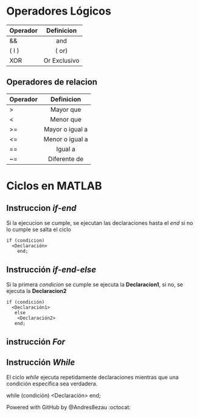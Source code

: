 # __Operadores Lógicos__


| Operador      |  Definicion   |
| ------------- |:-------------:| 
| &&            | and           |
|     ( I )       | ( or)          |
| XOR           | Or Exclusivo  |

##  Operadores de relacion

| Operador      |  Definicion   |
| ------------- |:-------------:| 
| >             | Mayor que     |
| <             | Menor que     |
| >=            | Mayor o igual a  |
| <=            | Menor o igual a  |
| ==            | Igual a       |
| ~=            | Diferente de |

# __Ciclos en MATLAB__

## Instruccion _if-end_

   Si la ejecucion se cumple, se ejecutan las declaraciones hasta el *end* 
   si no lo cumple se salta el ciclo 
   
   
    if (condicion)
      <Declaración>
        end;
## Instrucción _if-end-else_ 
Si la primera *condicion* se cumple se ejecuta la **Declaracion1**, si no, se ejecuta la **Declaracion2**   
        
    if (condición)
      <Declaración1>
       else
        <Declaración2>
       end;

## instrucción _For_

## Instrucción _While_
El ciclo *while* ejecuta repetidamente declaraciones mientras que una condición específica sea verdadera.
 


  
while (condición)
          <Declaración>
       end;



   
Powered with GitHub by @Andres8ezau :octocat:
